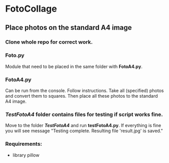 # FotoCollage
## Place photos on the standard A4 image

### Clone whole repo for correct work.

### **Foto.py**
Module that need to be placed in the same folder with **FotoA4.py**.

### **FotoA4.py**
Can be run from the console. Follow instructions. 
Take all (specified) photos and convert them to squares. Then place all these photos to the standard A4 image. 

### ***TestFotoA4*** folder contains files for testing if script works fine.
Move to the folder ***TestFotoA4*** and run **testFotoA4.py**. If everything is fine you will see message "Testing complete. Resulting file 'result.jpg' is saved."

### Requirements:
* library pillow


